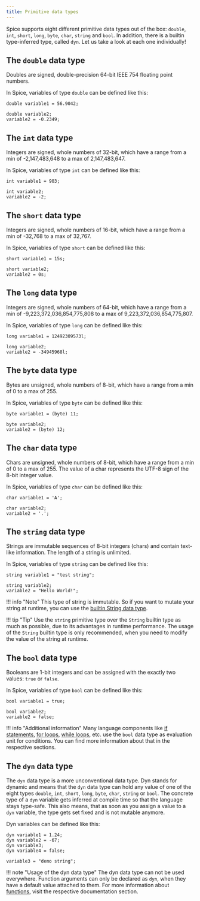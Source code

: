 ```yaml
---
title: Primitive data types
---
```


Spice supports eight different primitive data types out of the box: `double`, `int`, `short`, `long`, `byte`, `char`, `string` and `bool`. In addition, there is a builtin type-inferred type, called `dyn`.
Let us take a look at each one individually!

## The `double` data type
Doubles are signed, double-precision 64-bit IEEE 754 floating point numbers.

In Spice, variables of type `double` can be defined like this:
```spice
double variable1 = 56.9042;

double variable2;
variable2 = -0.2349;
```

## The `int` data type
Integers are signed, whole numbers of 32-bit, which have a range from a min of -2,147,483,648 to a max of 2,147,483,647.

In Spice, variables of type `int` can be defined like this:
```spice
int variable1 = 903;

int variable2;
variable2 = -2;
```

## The `short` data type
Integers are signed, whole numbers of 16-bit, which have a range from a min of -32,768 to a max of 32,767.

In Spice, variables of type `short` can be defined like this:
```spice
short variable1 = 15s;

short variable2;
variable2 = 0s;
```

## The `long` data type
Integers are signed, whole numbers of 64-bit, which have a range from a min of -9,223,372,036,854,775,808 to a max of 9,223,372,036,854,775,807.

In Spice, variables of type `long` can be defined like this:
```spice
long variable1 = 12492309573l;

long variable2;
variable2 = -34945968l;
```

## The `byte` data type
Bytes are unsigned, whole numbers of 8-bit, which have a range from a min of 0 to a max of 255.

In Spice, variables of type `byte` can be defined like this:
```spice
byte variable1 = (byte) 11;

byte variable2;
variable2 = (byte) 12;
```

## The `char` data type
Chars are unsigned, whole numbers of 8-bit, which have a range from a min of 0 to a max of 255. The value of a char represents the UTF-8 sign of the  8-bit integer value.

In Spice, variables of type `char` can be defined like this:
```spice
char variable1 = 'A';

char variable2;
variable2 = '.';
```

## The `string` data type
Strings are immutable sequences of 8-bit integers (chars) and contain text-like information. The length of a string is unlimited.

In Spice, variables of type `string` can be defined like this:
```spice
string variable1 = "test string";

string variable2;
variable2 = "Hello World!";
```

!!! info "Note"
    This type of string is immutable. So if you want to mutate your string at runtime, you can use the
    [builtin String data type](../builtin-types#the-string-data-type).

!!! tip "Tip"
    Use the `string` primitive type over the `String` builtin type as much as possible, due to its advantages in runtime
    performance. The usage of the `String` builtin type is only recommended, when you need to modify the value of the
    string at runtime.

## The `bool` data type
Booleans are 1-bit integers and can be assigned with the exactly two values: `true` or `false`.

In Spice, variables of type `bool` can be defined like this:
```spice
bool variable1 = true;

bool variable2;
variable2 = false;
```

!!! info "Additional information"
    Many language components like [if statements](../if-statements), [for loops](../for-loops), [while loops](../while-loops), etc. use the `bool` data type as evaluation unit for conditions.
	You can find more information about that in the respective sections.

## The `dyn` data type
The `dyn` data type is a more unconventional data type. Dyn stands for dynamic and means that the `dyn` data type can hold any value of one of the eight types `double`, `int`, `short`, `long`, `byte`, `char`, `string` or `bool`. The concrete type of a `dyn` variable gets inferred at compile time so that the language stays type-safe. This also means, that as soon as you assign a value to a `dyn` variable, the type gets set fixed and is not mutable anymore.

Dyn variables can be defined like this:

```spice
dyn variable1 = 1.24;
dyn variable2 = -67;
dyn variable3;
dyn variable4 = false;

variable3 = "demo string";
```

!!! note "Usage of the dyn data type"
    The dyn data type can not be used everywhere. Function arguments can only be declared as `dyn`, when they have a default value attached to them. For more information about [functions](../functions), visit the respective documentation section.